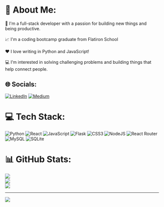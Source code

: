 # 💫 About Me:
💼 I'm a full-stack developer with a passion for building new things and being productive.<br><br>📈 I'm a coding bootcamp graduate from Flatiron School<br><br>❤️ I love writing in Python  and JavaScript!<br><br>💻 I’m interested in solving challenging problems and building things that help connect people.


## 🌐 Socials:
[![LinkedIn](https://img.shields.io/badge/LinkedIn-%230077B5.svg?logo=linkedin&logoColor=white)](https://linkedin.com/in/https://www.linkedin.com/in/melissavg/) [![Medium](https://img.shields.io/badge/Medium-12100E?logo=medium&logoColor=white)](https://medium.com/@https://medium.com/@melissa0191) 

# 💻 Tech Stack:
![Python](https://img.shields.io/badge/python-3670A0?style=for-the-badge&logo=python&logoColor=ffdd54) ![React](https://img.shields.io/badge/react-%2320232a.svg?style=for-the-badge&logo=react&logoColor=%2361DAFB) ![JavaScript](https://img.shields.io/badge/javascript-%23323330.svg?style=for-the-badge&logo=javascript&logoColor=%23F7DF1E) ![Flask](https://img.shields.io/badge/flask-%23000.svg?style=for-the-badge&logo=flask&logoColor=white) ![CSS3](https://img.shields.io/badge/css3-%231572B6.svg?style=for-the-badge&logo=css3&logoColor=white) ![NodeJS](https://img.shields.io/badge/node.js-6DA55F?style=for-the-badge&logo=node.js&logoColor=white) ![React Router](https://img.shields.io/badge/React_Router-CA4245?style=for-the-badge&logo=react-router&logoColor=white) ![MySQL](https://img.shields.io/badge/mysql-%2300000f.svg?style=for-the-badge&logo=mysql&logoColor=white) ![SQLite](https://img.shields.io/badge/sqlite-%2307405e.svg?style=for-the-badge&logo=sqlite&logoColor=white)
# 📊 GitHub Stats:
![](https://github-readme-stats.vercel.app/api?username=melissa0191&theme=dark&hide_border=false&include_all_commits=false&count_private=false)<br/>
![](https://github-readme-streak-stats.herokuapp.com/?user=melissa0191&theme=dark&hide_border=false)<br/>
![](https://github-readme-stats.vercel.app/api/top-langs/?username=melissa0191&theme=dark&hide_border=false&include_all_commits=false&count_private=false&layout=compact)

---
[![](https://visitcount.itsvg.in/api?id=melissa0191&icon=0&color=0)](https://visitcount.itsvg.in)

<!-- Proudly created with GPRM ( https://gprm.itsvg.in ) -->
